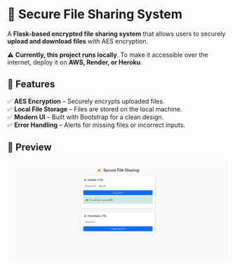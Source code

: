 # 🔐 Secure File Sharing System

A **Flask-based encrypted file sharing system** that allows users to securely **upload and download files** with AES encryption.  

⚠️ **Currently, this project runs locally**. To make it accessible over the internet, deploy it on **AWS, Render, or Heroku**.  

## 🚀 Features
✅ **AES Encryption** – Securely encrypts uploaded files.  
✅ **Local File Storage** – Files are stored on the local machine.  
✅ **Modern UI** – Built with Bootstrap for a clean design.  
✅ **Error Handling** – Alerts for missing files or incorrect inputs.  

## 📸 Preview  
![Secure File Sharing](screenshot.png)  

